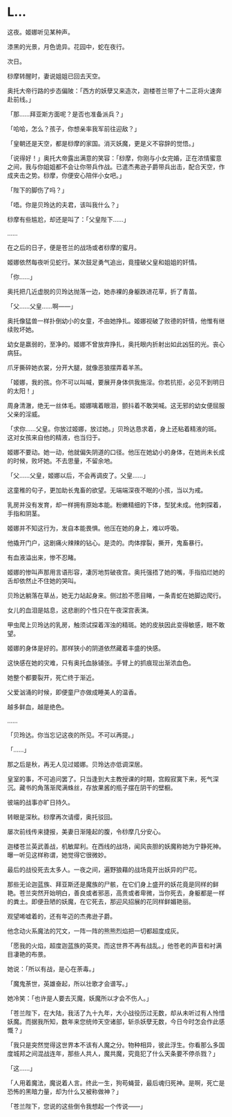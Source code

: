 # L…

这夜。姬娜听见某种声。

漆黑的光景，月色诡异。花园中，蛇在夜行。

次日。

桫摩转醒时，妻说姐姐已回去天空。

奥托大帝行路的步态偏陂：「西方的妖孽又来造次，迦楼苍兰带了十二正将火速奔赴前线。」

「那……拜亚斯方面呢？是否也准备派兵？」

「哈哈，怎么？孩子，你想亲率我军前往迎敌？」

「皇朝还是天空，都是桫摩的家国。消灭妖魔，更是义不容辞的觉悟。」

「说得好！」奥托大帝露出满意的笑容：「桫摩，你刚与小女完婚，正在浓情蜜意之间，我与你姐姐都不会让你带兵作战。已遣杰弗逊子爵带兵出击，配合天空，作成夹击之势。桫摩，你便安心陪伴小女吧。」

「陛下的脚伤了吗？」

「唔。你是贝玲达的夫君，该叫我什么？」

桫摩有些尴尬，却还是叫了：「父皇陛下……」

……

在之后的日子，便是苍兰的战场或者桫摩的蜜月。

姬娜依然每夜听见蛇行。某次鼓足勇气追出，竟撞破父皇和姐姐的奸情。

「你……」

奥托把几近虚脱的贝玲达抛落一边，她赤裸的身躯跌进花草，折了青苗。

「父……父皇……啊——」

奥托像猛兽一样扑倒幼小的女童，不由她挣扎。姬娜视破了败德的奸情，他惟有继续败坏她。

幼女是嬴弱的，至净的。姬娜不曾放弃挣扎，奥托眼内折射出如此凶狂的光。丧心病狂。

爪牙撕碎她衣裳，分开大腿，就像恶狼摆弄着羊羔。

「姬娜，我的孩。你不可以叫喊，要展开身体供我施淫。你若抗拒，必见不到明日的太阳！」

周身清澈，绝无一丝体毛。姬娜噙着眼泪，颤抖着不敢哭喊。这无邪的幼女便屈服父亲的淫威。

「求你……父皇。你放过姬娜，放过她。」贝玲达恳求着，身上还粘着精液的斑。这对女孩来自他的精液，也当归于。

姬娜不要动。她一动，他就偏失阴道的口径。他压在她幼小的身体，在她尚未长成的时候，败坏她。不去思量，不留余地。

「父……父皇，姬娜以后，不会再调皮了。父皇……」

这童稚的句子，更加助长鬼畜的欲望。无端端深夜不眠的小孩，当以为戒。

乳房并没有发育，却一样拥有原始本能。粉嫩精细的下体，型犹未成。他刺探着，手指和阴茎。

姬娜并不知这行为，发自本能畏惧。他压在她的身上，难以呼吸。

他撬开门户，这剧痛火辣辣的钻心。是烫的。肉体撑裂，撕开，鬼畜暴行。

有血液溢出来，惨不忍睹。

姬娜的惨叫声那用言语形容，凄厉地剪破夜宫。奥托强捂了她的嘴，手指掐烂她的舌却依然止不住她的哭叫。

贝玲达躺落在草丛，她无力站起身来。侧过脸不愿目睹，一条青蛇在她脚边爬行。

女儿的血泪是姑息，这悲剧的个性只在午夜深宫表演。

甲虫爬上贝玲达的乳房，触须试探着浑浊的精斑。她的皮肤因此变得敏感，眼不敢望。

姬娜的身体是好的。那样狭小的阴道依然藏着丰盛的快感。

这快感在她的灾难，只有奥托血脉铺张。手臂上的抓痕现出渐浓血色。

她整个都要裂开，死亡终于渐近。

父爱汹涌的时候，即便童尸亦做成睡美人的温香。

越多鲜血，越是绝色。

……

「贝玲达。你当忘记这夜的所见。不可以再提。」

「……」

那之后是秋，再无人见过姬娜。贝玲达亦低调深居。

皇室的事，不可追问罢了。只当逢到大主教授课的时期，宫殿寂寞下来，死气深沉。藏书的角落渐爬满蛛丝，存放果酱的瓶子摆在阴干的壁橱。

彼端的战事亦旷日持久。

转眼是深秋。桫摩再次请缨，奥托驳回。

屡次前线传来捷报，美妻日渐隆起的腹，令桫摩几分安心。

迦楼苍兰英武善战，机敏犀利。在西线的战场，闻风丧胆的妖魔称她为宁静死神。曝一听见这样称谓，她觉得它很微妙。

最后的战役死去太多人。一夜之间，遍野狼藉的战场竟开出妖异的尸花。

那些无论迦蓝族、拜亚斯还是魔族的尸骸，在它们身上盛开的妖花竟是同样的鲜艳。苍兰突然开始明白，善良或者邪恶，高贵或者卑微，当你死去，身躯都是一样的粪土。即便丑陋的妖魔，在它死去，那迎风招展的花同样鲜媚艳丽。

观望唏嘘着的，还有年迈的杰弗逊子爵。

他念动火系魔法的咒文，一阵一阵的熊熊烈焰把一切都超度成灰。

「愿我的火焰，超度迦蓝族的英灵。而这世界不再有战乱。」他苍老的声音和衬满目凄艳的布景。

她说：「所以有战，是心在荼毒。」

「魔鬼荼世，英雄奋起，所以壮歌才会谱写。」

她冷笑：「也许是人要去灭魔，妖魔所以才会不伤人。」

「苍兰陛下，在大陆，我活了九十九年，大小战役历过无数，却从未听过有人怜惜妖魔。而据我所知，数年来您统帅天空诸部，斩杀妖孽无数，今日今时怎会作此感慨？」

「我只是突然觉得这世界本不该有人魔之分。物种相异，彼此浮生。你看那么多国度城邦之间混战连年，那些人共人，魔共魔，究竟犯了什么天条要不停杀戮？」

「这……」

「人用着魔法，魔说着人言。终此一生，狗苟蝇营，最后魂归死神。是啊，死亡是恐怖的黑暗力量，却为什么又被称做神？」

「苍兰陛下，您说的这些倒令我想起一个传说——」
